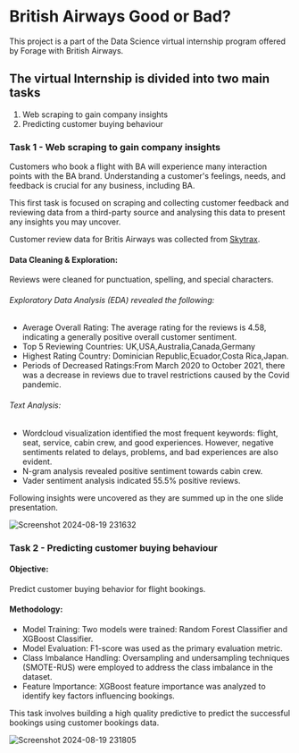 # British Airways Good or Bad?
This project is a part of the Data Science virtual internship program offered by Forage with British Airways.

## The virtual Internship is divided into two main tasks
1. Web scraping to gain company insights
2. Predicting customer buying behaviour

### Task 1 - Web scraping to gain company insights
Customers who book a flight with BA will experience many interaction points with the BA brand. Understanding a customer's feelings, needs, and feedback is crucial for any business, including BA.

This first task is focused on scraping and collecting customer feedback and reviewing data from a third-party source and analysing this data to present any insights you may uncover.

Customer review data for Britis Airways was collected from [Skytrax](Skytrax).

#### Data Cleaning & Exploration:

Reviews were cleaned for punctuation, spelling, and special characters.
###### Exploratory Data Analysis (EDA) revealed the following:
- Average Overall Rating: The average rating for the reviews is 4.58, indicating a generally positive overall customer sentiment.
- Top 5 Reviewing Countries: UK,USA,Australia,Canada,Germany
- Highest Rating Country: Dominician Republic,Ecuador,Costa Rica,Japan.
- Periods of Decreased Ratings:From March 2020 to October 2021, there was a decrease in reviews due to travel restrictions caused by the Covid pandemic. 
  
###### Text Analysis:

- Wordcloud visualization identified the most frequent keywords: flight, seat, service, cabin crew, and good experiences. However, negative sentiments related to delays, problems, and bad experiences are also evident.
- N-gram analysis revealed positive sentiment towards cabin crew.
- Vader sentiment analysis indicated 55.5% positive reviews.


Following insights were uncovered as they are summed up in the one slide presentation.

![Screenshot 2024-08-19 231632](https://github.com/user-attachments/assets/ec313735-9964-4baa-8a80-7a0b8e8d4683)

### Task 2 - Predicting customer buying behaviour
#### Objective:

Predict customer buying behavior for flight bookings.
#### Methodology:

- Model Training: Two models were trained: Random Forest Classifier and XGBoost Classifier.
- Model Evaluation: F1-score was used as the primary evaluation metric.
- Class Imbalance Handling: Oversampling and undersampling techniques (SMOTE-RUS) were employed to address the class imbalance in the dataset.
- Feature Importance: XGBoost feature importance was analyzed to identify key factors influencing bookings.

This task involves building a high quality predictive to predict the successful bookings using customer bookings data.


![Screenshot 2024-08-19 231805](https://github.com/user-attachments/assets/79c95b13-100b-4344-a53e-ba7c62a2cf47)

